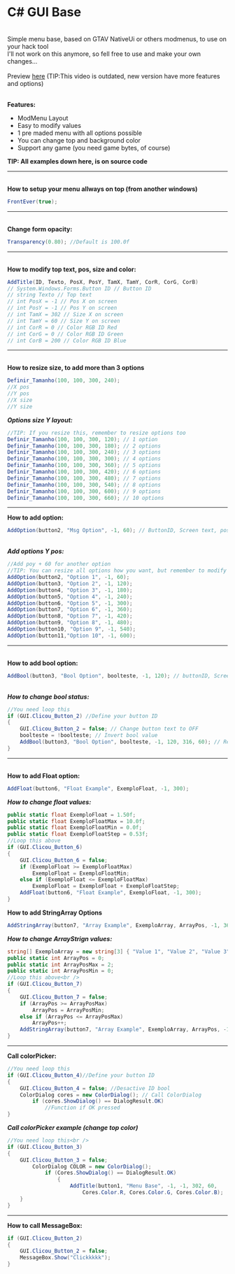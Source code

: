 <h1>C# GUI Base</h1>

<p><br />
Simple menu base, based on GTAV NativeUi or others modmenus, to use on your hack tool<br />
I&#39;ll not work on this anymore, so fell free to use and make your own changes...<br /><br />
Preview <a href="https://youtu.be/KHu8Pupnqcc&amp;nbsp">here</a>   (TIP:This video is outdated, new version have more features and options)</p>

<p><br />
<strong>Features:</strong></p>

<ul>
	<li>ModMenu Layout</li>
	<li>Easy to modify values</li>
	<li>1 pre maded menu with all options possible</li>
	<li>You can change top and background color</li>
	<li>Support any game (you need game bytes, of course)</li>
</ul>

<p><strong>TIP: All examples down here, is on source code</strong></p>

<hr />
<p><br />
<strong>How to setup your menu allways on top (from another windows)</strong><br />
</p>

```C#
FrontEver(true);
```

<hr />
<p><br />
<strong>Change form opacity:</strong></p>

```C#
Transparency(0.80); //Default is 100.0f
```

<hr />
<p><br />
<strong>How to modify top text, pos, size and color:</strong></p>

```C#
AddTitle(ID, Texto, PosX, PosY, TamX, TamY, CorR, CorG, CorB)
// System.Windows.Forms.Button ID // Button ID 
// string Texto // Top text 
// int PosX = -1 // Pos X on screen 
// int PosY = -1 // Pos Y on screen 
// int TamX = 302 // Size X on screen 
// int TamY = 60 // Size Y on screen 
// int CorR = 0 // Color RGB ID Red 
// int CorG = 0 // Color RGB ID Green 
// int CorB = 200 // Color RGB ID Blue 
```

<hr />
<p><br />
<strong>How to resize size, to add more than 3 options</strong></p>

```C#
Definir_Tamanho(100, 100, 300, 240); 
//X pos 
//Y pos 
//X size 
//Y size   
```
<em><strong>Options size Y layout:</strong></em></p>

```C#
//TIP: If you resize this, remember to resize options too 
Definir_Tamanho(100, 100, 300, 120); // 1 option 
Definir_Tamanho(100, 100, 300, 180); // 2 options 
Definir_Tamanho(100, 100, 300, 240); // 3 options 
Definir_Tamanho(100, 100, 300, 300); // 4 options 
Definir_Tamanho(100, 100, 300, 360); // 5 options 
Definir_Tamanho(100, 100, 300, 420); // 6 options 
Definir_Tamanho(100, 100, 300, 480); // 7 options 
Definir_Tamanho(100, 100, 300, 540); // 8 options 
Definir_Tamanho(100, 100, 300, 600); // 9 options 
Definir_Tamanho(100, 100, 300, 660); // 10 options 
```

<hr />
 
<strong>How to add option:</strong></p>

```C#
AddOption(button2, "Msg Option", -1, 60); // ButtonID, Screen text, posX, posY 
```
<br />
<em><strong>Add options Y pos:</strong></em></p>
  
```C#
//Add poy + 60 for another option 
//TIP: You can resize all options how you want, but remember to modify all parameters 
AddOption(button2, "Option 1", -1, 60); 
AddOption(button3, "Option 2", -1, 120); 
AddOption(button4, "Option 3", -1, 180); 
AddOption(button5, "Option 4", -1, 240); 
AddOption(button6, "Option 5", -1, 300); 
AddOption(button7, "Option 6", -1, 360); 
AddOption(button8, "Option 7", -1, 420); 
AddOption(button9, "Option 8", -1, 480); 
AddOption(button10, "Option 9", -1, 540); 
AddOption(button11,"Option 10", -1, 600); 
```

<hr />
<p><br />
<strong>How to add bool option:</strong></p>

<p></p>

```C#
AddBool(button3, "Bool Option", boolteste, -1, 120); // buttonID, Screen text, bool variable, posx, posy 
```

<p><br />
<em><strong>How to change bool status:</strong></em></p>

```C#
//You need loop this 
if (GUI.Clicou_Button_2) //Define your button ID 
{ 
	GUI.Clicou_Button_2 = false; // Change button text to OFF 
	boolteste = !boolteste; // Invert bool value 
	AddBool(button3, "Bool Option", boolteste, -1, 120, 316, 60); // Refresh option 
} 
```

<hr />
<p><br />
<strong>How to add Float option:</strong></p>

```C#
AddFloat(button6, "Float Example", ExemploFloat, -1, 300); 
```

 
<em><strong>How to change float values:</strong></em><br />
	
```C#
public static float ExemploFloat = 1.50f; 
public static float ExemploFloatMax = 10.0f; 
public static float ExemploFloatMin = 0.0f; 
public static float ExemploFloatStep = 0.53f; 
//Loop this above 
if (GUI.Clicou_Button_6)
{
	GUI.Clicou_Button_6 = false;
	if (ExemploFloat >= ExemploFloatMax)
		ExemploFloat = ExemploFloatMin;
	else if (ExemploFloat <= ExemploFloatMax)
		ExemploFloat = ExemploFloat + ExemploFloatStep;
	AddFloat(button6, "Float Example", ExemploFloat, -1, 300);
}
```
 

<strong>How to add StringArray Options</strong><br />
```C#
AddStringArray(button7, "Array Example", ExemploArray, ArrayPos, -1, 360); 
```

 
<em><strong>How to change ArrayStrign values:</strong></em><br />
```C#
string[] ExemploArray = new string[3] { "Value 1", "Value 2", "Value 3" };
public static int ArrayPos = 0;
public static int ArrayPosMax = 2;
public static int ArrayPosMin = 0;
//Loop this above<br />
if (GUI.Clicou_Button_7)
{
	GUI.Clicou_Button_7 = false;
	if (ArrayPos >= ArrayPosMax)
		ArrayPos = ArrayPosMin;
	else if (ArrayPos <= ArrayPosMax)
		ArrayPos++;
	AddStringArray(button7, "Array Example", ExemploArray, ArrayPos, -1, 360);
}
```

<hr />
 
<strong>Call colorPicker:</strong><br />

```C#
//You need loop this 
if (GUI.Clicou_Button_4)//Define your button ID 
{ 
	GUI.Clicou_Button_4 = false; //Desactive ID bool 
	ColorDialog cores = new ColorDialog(); // Call ColorDialog
		if (cores.ShowDialog() == DialogResult.OK) 
			//Function if OK pressed 
} 
```
 
<em><strong>Call colorPicker example (change top color)</strong></em><br />
```C#
//You need loop this<br />
if (GUI.Clicou_Button_3)
{
	GUI.Clicou_Button_3 = false;
        ColorDialog COLOR = new ColorDialog();
        	if (Cores.ShowDialog() == DialogResult.OK)
                {
                    AddTitle(button1, "Menu Base", -1, -1, 302, 60,
                        Cores.Color.R, Cores.Color.G, Cores.Color.B);
	}
}
```

<hr />
 
<strong>How to call MessageBox:</strong><br />
```C#
if (GUI.Clicou_Button_2)
{
	GUI.Clicou_Button_2 = false;
	MessageBox.Show("Clickkkkk");
}
 ```
</p>

<p></p>
